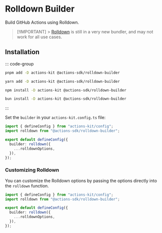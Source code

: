 # Rolldown Builder

Build GitHub Actions using Rolldown.

> [!IMPORTANT] > [Rolldown](https://rolldown.rs) is still in a very new bundler, and may not work for all use cases.

## Installation

::: code-group

```bash [pnpm]
pnpm add -D actions-kit @actions-sdk/rolldown-builder
```

```bash [yarn]
yarn add -D actions-kit @actions-sdk/rolldown-builder
```

```bash [npm]
npm install -D actions-kit @actions-sdk/rolldown-builder
```

```bash [bun]
bun install -D actions-kit @actions-sdk/rolldown-builder
```

:::

Set the `builder` in your `actions-kit.config.ts` file:

```ts [actions-kit.config.ts]
import { defineConfig } from "actions-kit/config";
import rolldown from "@actions-sdk/rolldown-builder";

export default defineConfig({
  builder: rolldown({
    ...rolldownOptions,
  }),
});
```

### Customizing Rolldown

You can customize the Rolldown options by passing the options directly into the `rolldown` function.

```ts [actions-kit.config.ts]
import { defineConfig } from "actions-kit/config";
import rolldown from "@actions-sdk/rolldown-builder";

export default defineConfig({
  builder: rolldown({
    ...rolldownOptions,
  }),
});
```
